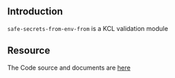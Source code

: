 ## Introduction

`safe-secrets-from-env-from` is a KCL validation module

## Resource

The Code source and documents are [here](https://github.com/kcl-lang/modules/tree/main/safe-secrets-from-env-from)
